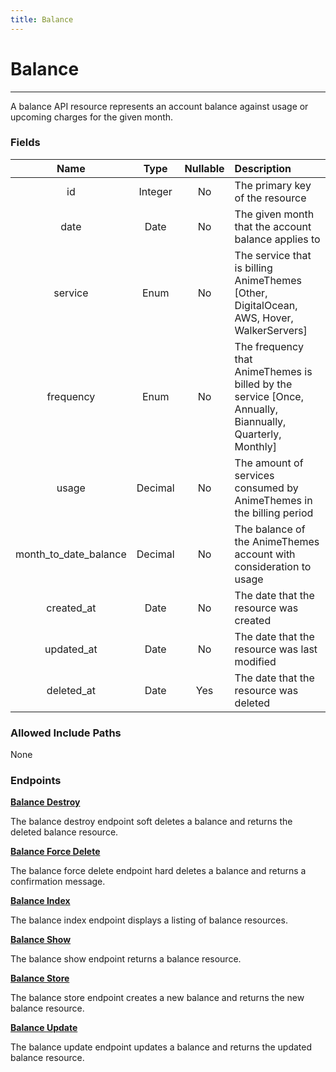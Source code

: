 ```yaml
---
title: Balance
---
```


# Balance

---

A balance API resource represents an account balance against usage or upcoming charges for the given month.

### Fields

|    Name               |  Type   | Nullable | Description                                                                                              |
| :-------------------: | :-----: | :------: | :------------------------------------------------------------------------------------------------------- |
| id                    | Integer | No       | The primary key of the resource                                                                          |
| date                  | Date    | No       | The given month that the account balance applies to                                                      |
| service               | Enum    | No       | The service that is billing AnimeThemes [Other, DigitalOcean, AWS, Hover, WalkerServers]                 |
| frequency             | Enum    | No       | The frequency that AnimeThemes is billed by the service [Once, Annually, Biannually, Quarterly, Monthly] |
| usage                 | Decimal | No       | The amount of services consumed by AnimeThemes in the billing period                                     |
| month_to_date_balance | Decimal | No       | The balance of the AnimeThemes account with consideration to usage                                       |
| created_at            | Date    | No       | The date that the resource was created                                                                   |
| updated_at            | Date    | No       | The date that the resource was last modified                                                             |
| deleted_at            | Date    | Yes      | The date that the resource was deleted                                                                   |

### Allowed Include Paths

None

### Endpoints

**[Balance Destroy](/balance/destroy/)**

The balance destroy endpoint soft deletes a balance and returns the deleted balance resource.

**[Balance Force Delete](/balance/forceDelete/)**

The balance force delete endpoint hard deletes a balance and returns a confirmation message.

**[Balance Index](/balance/index/)**

The balance index endpoint displays a listing of balance resources.

**[Balance Show](/balance/show/)**

The balance show endpoint returns a balance resource.

**[Balance Store](/balance/store/)**

The balance store endpoint creates a new balance and returns the new balance resource.

**[Balance Update](/balance/update/)**

The balance update endpoint updates a balance and returns the updated balance resource.